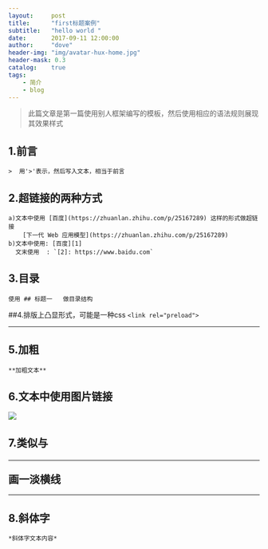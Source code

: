 ```yaml
---
layout:     post
title:      "first标题案例"	
subtitle:   "hello world "			
date:       2017-09-11 12:00:00
author:     "dove"
header-img: "img/avatar-hux-home.jpg"  
header-mask: 0.3
catalog:    true
tags:
    - 简介
    - blog
---
```


> 此篇文章是第一篇使用别人框架编写的模板，然后使用相应的语法规则展现其效果样式

## 1.前言
	>  用'>'表示，然后写入文本，相当于前言
	
## 2.超链接的两种方式
	a)文本中使用 [百度](https://zhuanlan.zhihu.com/p/25167289) 这样的形式做超链接
		[下一代 Web 应用模型](https://zhuanlan.zhihu.com/p/25167289)
	b)文本中使用: [百度][1]
	  文末使用  : `[2]: https://www.baidu.com`

	  
## 3.目录
	使用 ## 标题一   做目录结构
	  
##4.排版上凸显形式，可能是一种css
	`<link rel="preload">`  

---	

## 5.加粗
	**加粗文本**

## 6.文本中使用图片链接
![](/img/post-bg-nextgen-web-pwa.jpg)
	
## 7.类似与<hr> 画一淡横线

---

## 8.斜体字
	*斜体字文本内容*



[1]: https://www.baidu.com


